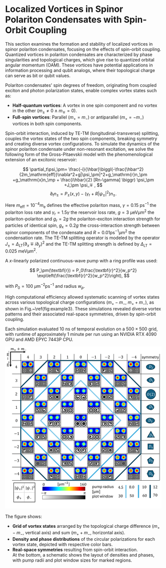 # Localized Vortices in Spinor Polariton Condensates with Spin-Orbit Coupling

This section examines the formation and stability of localized vortices in spinor polariton condensates, focusing on the effects of spin-orbit coupling. Quantized vortices in polariton condensates are characterized by phase singularities and topological charges, which give rise to quantized orbital angular momentum (OAM). These vortices have potential applications in information processing and qubit analogs, where their topological charge can serve as bit or qubit values.

Polariton condensates' spin degrees of freedom, originating from coupled exciton and photon polarization states, enable complex vortex states such as:
- **Half-quantum vortices**: A vortex in one spin component and no vortex in the other ($m_\pm \neq 0 \wedge m_\mp = 0$).
- **Full-spin vortices**: Parallel ($m_+ = m_-$) or antiparallel ($m_+ = -m_-$) vortices in both spin components.

Spin-orbit interaction, induced by TE-TM (longitudinal-transverse) splitting, couples the vortex states of the two spin components, breaking symmetry and creating diverse vortex configurations.
To simulate the dynamics of the spinor polariton condensate under non-resonant excitation, we solve the following form of the Gross-Pitaevskii model with the phenomenological extension of an excitonic reservoir:

$$
\partial_t\psi_\pm= \frac{-i}{\hbar}\biggl(-\frac{\hbar^2}{2m_\mathrm{eff}}\nabla^2+g|\psi_\pm|^2+g_\mathrm{r}n_\pm +g_\mathrm{x}n_\mp + \frac{i\hbar}{2} [Rn-\gamma] \biggr) \psi_\pm +J_\pm \psi_∓ ,
$$
$$
\partial_t n_\pm = P_\pm(x,y) - (\gamma_\mathrm{r}+R|\psi_\pm|^2)n_\pm.
$$

Here $m_\mathrm{eff}= 10^{-4}m_\mathrm{e}$ defines the effective polariton mass, $\gamma=0.15~\mathrm{ps^{-1}}$ the polariton loss rate and $\gamma_\mathrm{r}=1.5\gamma$ the reservoir loss rate, $g=3~\mathrm{\upmu eV\upmu m^2}$ the polariton-polariton and $g_\mathrm{r}=2g$ the polariton-exciton interaction strength for particles of identical spin, $g_\mathrm{x}=0.2g$ the cross-interaction strength between spinor components of the condensate and $R = 0.01 \mathrm{ps^{-1}\upmu m^2}$ the condensation rate. The TE-TM splitting operator is modeled by the operator $J_\pm= \Delta_\mathrm{LT}(\partial_x ∓ i\partial_y)^2$ and the TE-TM splitting strength is defined by $\Delta_\mathrm{LT}=0.025~\mathrm{meV\upmu m^2}$.

A $x$-linearly polarized continuous-wave pump with a ring profile was used:

$$
P_\pm(\textbf{r}) = P_0\frac{\textbf{r}^2}{w_p^2} \exp\left(\frac{\textbf{r}^2}{w_p^2}\right),
$$

with $P_0 = 100~\mu\text{m}^{-2}\text{ps}^{-1}$ and radius $w_p$.

High computational efficiency allowed systematic scanning of vortex states across various topological charge configurations ($m_+ - m_-$, $m_+ + m_-$), as shown in Fig.~\ref{fig:example3}. These simulations revealed diverse vortex patterns and their associated real-space symmetries, driven by spin-orbit coupling.

Each simulation evaluated $10~\text{ns}$ of temporal evolution on a $500 \times 500$ grid, with runtime of approximately 1 minute per run using an NVIDIA RTX 4090 GPU and AMD EPYC 7443P CPU. 

![example3_overview_with_symmetries_tc.png](example3_overview_with_symmetries_tc.png)

The figure shows:  
- **Grid of vortex states** arranged by the topological charge difference ($m_+ - m_-$, vertical axis) and sum ($m_+ + m_-$, horizontal axis).  
- **Density and phase distributions** of the circular polarizations for each vortex state, depicted with respective color bars.  
- **Real-space symmetries** resulting from spin-orbit interaction.  
At the bottom, a schematic shows the layout of densities and phases, with pump radii and plot window sizes for marked regions.
